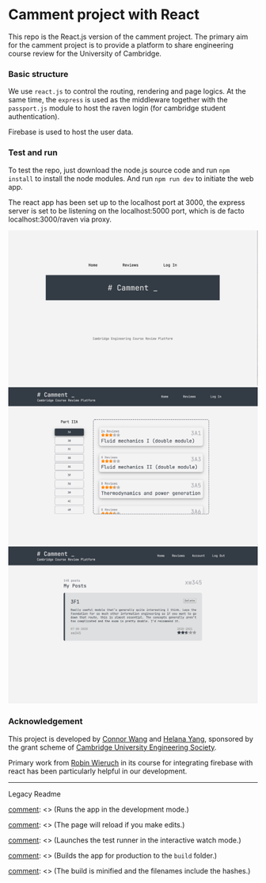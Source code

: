 # Camment project with React

This repo is the React.js version of the camment project.  The primary aim for the camment project is to provide a platform to share engineering course review for the University of Cambridge.

### Basic structure
We use `react.js` to control the routing, rendering and page logics. At the same time, the `express` is used as the middleware together with the `passport.js` module to host the raven login (for cambridge student authentication).

Firebase is used to host the user data.

### Test and run
To test the repo, just download the node.js source code and run `npm install` to install the node modules. And run `npm run dev` to initiate the web app.

The react app has been set up to the localhost port at 3000, the express server is set to be listening on the localhost:5000 port, which is de facto localhost:3000/raven via proxy. 

![img](/public/img/homepage.png)
![img](/public/img/review_page.png)
![img](/public/img/mypost.png)

### Acknowledgement

This project is developed by [Connor Wang](https://github.com/wonnor-pro) and [Helana Yang](https://github.com/helenayyan), sponsored by the grant scheme of [Cambridge University Engineering Society](https://cues.org.uk).

Primary work from [Robin Wieruch](https://github.com/rwieruch) in its course for integrating firebase with react has been particularly helpful in our development.

---

Legacy Readme

[comment]: <> (# Getting Started with Create React App)

[comment]: <> (This project was bootstrapped with [Create React App]&#40;https://github.com/facebook/create-react-app&#41;.)

[comment]: <> (## Available Scripts)

[comment]: <> (In the project directory, you can run:)

[comment]: <> (### `yarn start`)

[comment]: <> (Runs the app in the development mode.\)

[comment]: <> (Open [http://localhost:3000]&#40;http://localhost:3000&#41; to view it in the browser.)

[comment]: <> (The page will reload if you make edits.\)

[comment]: <> (You will also see any lint errors in the console.)

[comment]: <> (### `yarn test`)

[comment]: <> (Launches the test runner in the interactive watch mode.\)

[comment]: <> (See the section about [running tests]&#40;https://facebook.github.io/create-react-app/docs/running-tests&#41; for more information.)

[comment]: <> (### `yarn build`)

[comment]: <> (Builds the app for production to the `build` folder.\)

[comment]: <> (It correctly bundles React in production mode and optimizes the build for the best performance.)

[comment]: <> (The build is minified and the filenames include the hashes.\)

[comment]: <> (Your app is ready to be deployed!)

[comment]: <> (See the section about [deployment]&#40;https://facebook.github.io/create-react-app/docs/deployment&#41; for more information.)

[comment]: <> (### `yarn eject`)

[comment]: <> (**Note: this is a one-way operation. Once you `eject`, you can’t go back!**)

[comment]: <> (If you aren’t satisfied with the build tool and configuration choices, you can `eject` at any time. This command will remove the single build dependency from your project.)

[comment]: <> (Instead, it will copy all the configuration files and the transitive dependencies &#40;webpack, Babel, ESLint, etc&#41; right into your project so you have full control over them. All of the commands except `eject` will still work, but they will point to the copied scripts so you can tweak them. At this point you’re on your own.)

[comment]: <> (You don’t have to ever use `eject`. The curated feature set is suitable for small and middle deployments, and you shouldn’t feel obligated to use this feature. However we understand that this tool wouldn’t be useful if you couldn’t customize it when you are ready for it.)

[comment]: <> (## Learn More)

[comment]: <> (You can learn more in the [Create React App documentation]&#40;https://facebook.github.io/create-react-app/docs/getting-started&#41;.)

[comment]: <> (To learn React, check out the [React documentation]&#40;https://reactjs.org/&#41;.)

[comment]: <> (### Code Splitting)

[comment]: <> (This section has moved here: [https://facebook.github.io/create-react-app/docs/code-splitting]&#40;https://facebook.github.io/create-react-app/docs/code-splitting&#41;)

[comment]: <> (### Analyzing the Bundle Size)

[comment]: <> (This section has moved here: [https://facebook.github.io/create-react-app/docs/analyzing-the-bundle-size]&#40;https://facebook.github.io/create-react-app/docs/analyzing-the-bundle-size&#41;)

[comment]: <> (### Making a Progressive Web App)

[comment]: <> (This section has moved here: [https://facebook.github.io/create-react-app/docs/making-a-progressive-web-app]&#40;https://facebook.github.io/create-react-app/docs/making-a-progressive-web-app&#41;)

[comment]: <> (### Advanced Configuration)

[comment]: <> (This section has moved here: [https://facebook.github.io/create-react-app/docs/advanced-configuration]&#40;https://facebook.github.io/create-react-app/docs/advanced-configuration&#41;)

[comment]: <> (### Deployment)

[comment]: <> (This section has moved here: [https://facebook.github.io/create-react-app/docs/deployment]&#40;https://facebook.github.io/create-react-app/docs/deployment&#41;)

[comment]: <> (### `yarn build` fails to minify)

[comment]: <> (This section has moved here: [https://facebook.github.io/create-react-app/docs/troubleshooting#npm-run-build-fails-to-minify]&#40;https://facebook.github.io/create-react-app/docs/troubleshooting#npm-run-build-fails-to-minify&#41;)

[comment]: <> (# react-firebase-authentication)

[comment]: <> ([![Build Status]&#40;https://travis-ci.org/the-road-to-react-with-firebase/react-firebase-authentication.svg?branch=master&#41;]&#40;https://travis-ci.org/the-road-to-react-with-firebase/react-firebase-authentication&#41; [![Slack]&#40;https://slack-the-road-to-learn-react.wieruch.com/badge.svg&#41;]&#40;https://slack-the-road-to-learn-react.wieruch.com/&#41; [![Greenkeeper badge]&#40;https://badges.greenkeeper.io/the-road-to-react-with-firebase/react-firebase-authentication.svg&#41;]&#40;https://greenkeeper.io/&#41;)

[comment]: <> (* [Tutorial]&#40;https://www.robinwieruch.de/complete-firebase-authentication-react-tutorial/&#41;)

[comment]: <> (## Variations)

[comment]: <> (* [Redux Version]&#40;https://github.com/the-road-to-react-with-firebase/react-redux-firebase-authentication&#41;)

[comment]: <> (* [MobX Version]&#40;https://github.com/the-road-to-react-with-firebase/react-mobx-firebase-authentication&#41;)

[comment]: <> (* [Gatsby Version]&#40;https://github.com/the-road-to-react-with-firebase/react-gatsby-firebase-authentication&#41;)

[comment]: <> (* [Firestore Version]&#40;https://github.com/the-road-to-react-with-firebase/react-firestore-authentication&#41;)

[comment]: <> (* [Semantic UI Version]&#40;https://github.com/the-road-to-react-with-firebase/react-semantic-ui-firebase-authentication&#41;)

[comment]: <> (## Features)

[comment]: <> (* uses:)

[comment]: <> (  * only React &#40;create-react-app&#41;)

[comment]: <> (  * firebase)

[comment]: <> (  * react-router)

[comment]: <> (* features:)

[comment]: <> (  * Sign In)

[comment]: <> (  * Sign Up)

[comment]: <> (  * Sign Out)

[comment]: <> (  * Password Forget)

[comment]: <> (  * Password Change)

[comment]: <> (  * Verification Email)

[comment]: <> (  * Protected Routes with Authorization)

[comment]: <> (  * Roles-based Authorization)

[comment]: <> (  * Social Logins with Google, Facebook and Twitter)

[comment]: <> (  * Linking of Social Logins on Account dashboard)

[comment]: <> (  * Auth Persistence with Local Storage)

[comment]: <> (  * Database with Users and Messages)

[comment]: <> (## License)

[comment]: <> (### Commercial license)

[comment]: <> (If you want to use this starter project to develop commercial sites, themes, projects, and applications, the Commercial license is the appropriate license. With this option, your source code is kept proprietary. Purchase an commercial license for different team sizes:)

[comment]: <> (* [1 Developer]&#40;https://gum.co/react-with-firebase-starter-pack-developer&#41;)

[comment]: <> (* [Team of up to 8 Developers]&#40;https://gum.co/react-with-firebase-starter-pack-team&#41;)

[comment]: <> (* [Unlimited Developers of an Organization]&#40;https://gum.co/react-with-firebase-starter-pack-organization&#41;)

[comment]: <> (It grants you also access to the other starter projects in this GitHub organization.)

[comment]: <> (### Open source license)

[comment]: <> (If you are creating an open source application under a license compatible with the [GNU GPL license v3]&#40;https://www.gnu.org/licenses/gpl-3.0.html&#41;, you may use this starter project under the terms of the GPLv3.)

[comment]: <> (## Installation)

[comment]: <> (* `git clone git@github.com:the-road-to-react-with-firebase/react-firebase-authentication.git`)

[comment]: <> (* `cd react-firebase-authentication`)

[comment]: <> (* `npm install`)

[comment]: <> (* `npm start`)

[comment]: <> (* visit http://localhost:3000)

[comment]: <> (Get an overview of Firebase, how to create a project, what kind of features Firebase offers, and how to navigate through the Firebase project dashboard in this [visual tutorial for Firebase]&#40;https://www.robinwieruch.de/firebase-tutorial/&#41;.)

[comment]: <> (### Firebase Configuration)

[comment]: <> (* copy/paste your configuration from your Firebase project's dashboard into one of these files)

[comment]: <> (  * *src/components/Firebase/firebase.js* file)

[comment]: <> (  * *.env* file)

[comment]: <> (  * *.env.development* and *.env.production* files)

[comment]: <> (The *.env* or *.env.development* and *.env.production* files could look like the following then:)

[comment]: <> (```)

[comment]: <> (REACT_APP_API_KEY=AIzaSyBtxZ3phPeXcsZsRTySIXa7n33NtQ)

[comment]: <> (REACT_APP_AUTH_DOMAIN=react-firebase-s2233d64f8.firebaseapp.com)

[comment]: <> (REACT_APP_DATABASE_URL=https://react-firebase-s2233d64f8.firebaseio.com)

[comment]: <> (REACT_APP_PROJECT_ID=react-firebase-s2233d64f8)

[comment]: <> (REACT_APP_STORAGE_BUCKET=react-firebase-s2233d64f8.appspot.com)

[comment]: <> (REACT_APP_MESSAGING_SENDER_ID=701928454501)

[comment]: <> (```)

[comment]: <> (### Activate Sign-In Methods)

[comment]: <> (![firebase-enable-google-social-login_640]&#40;https://user-images.githubusercontent.com/2479967/49687774-e0a31e80-fb42-11e8-9d8a-4b4c794134e6.jpg&#41;)

[comment]: <> (* Email/Password)

[comment]: <> (* [Google]&#40;https://www.robinwieruch.de/react-firebase-social-login/&#41;)

[comment]: <> (* [Facebook]&#40;https://www.robinwieruch.de/firebase-facebook-login/&#41;)

[comment]: <> (* [Twitter]&#40;https://www.robinwieruch.de/firebase-twitter-login/&#41;)

[comment]: <> (* [Troubleshoot]&#40;https://www.robinwieruch.de/react-firebase-social-login/&#41;)

[comment]: <> (### Activate Verification E-Mail)

[comment]: <> (* add a redirect URL for redirecting a user after an email verification into one of these files)

[comment]: <> (  * *src/components/Firebase/firebase.js* file)

[comment]: <> (  * *.env* file)

[comment]: <> (  * *.env.development* and *.env.production* files)

[comment]: <> (The *.env* or *.env.development* and *.env.production* files could look like the following then &#40;excl. the Firebase configuration&#41;.)

[comment]: <> (**Development:**)

[comment]: <> (```)

[comment]: <> (REACT_APP_CONFIRMATION_EMAIL_REDIRECT=http://localhost:3000)

[comment]: <> (```)

[comment]: <> (**Production:**)

[comment]: <> (```)

[comment]: <> (REACT_APP_CONFIRMATION_EMAIL_REDIRECT=https://mydomain.com)

[comment]: <> (```)

[comment]: <> (### Security Rules)

[comment]: <> (```)

[comment]: <> ({)

[comment]: <> (  "rules": {)

[comment]: <> (    ".read": false,)

[comment]: <> (    ".write": false,)

[comment]: <> (    "users": {)

[comment]: <> (      "$uid": {)

[comment]: <> (        ".read": "$uid === auth.uid || root.child&#40;'users/'+auth.uid&#41;.child&#40;'roles'&#41;.hasChildren&#40;['ADMIN']&#41;",)

[comment]: <> (        ".write": "$uid === auth.uid || root.child&#40;'users/'+auth.uid&#41;.child&#40;'roles'&#41;.hasChildren&#40;['ADMIN']&#41;")

[comment]: <> (      },)

[comment]: <> (      ".read": "root.child&#40;'users/'+auth.uid&#41;.child&#40;'roles'&#41;.hasChildren&#40;['ADMIN']&#41;",)

[comment]: <> (      ".write": "root.child&#40;'users/'+auth.uid&#41;.child&#40;'roles'&#41;.hasChildren&#40;['ADMIN']&#41;")

[comment]: <> (    },)

[comment]: <> (    "messages": {)

[comment]: <> (      ".indexOn": ["createdAt"],)

[comment]: <> (      "$uid": {)

[comment]: <> (        ".write": "data.exists&#40;&#41; ? data.child&#40;'userId'&#41;.val&#40;&#41; === auth.uid : newData.child&#40;'userId'&#41;.val&#40;&#41; === auth.uid")

[comment]: <> (      },)

[comment]: <> (      ".read": "auth != null",)

[comment]: <> (      ".write": "auth != null",)

[comment]: <> (    },)

[comment]: <> (  })

[comment]: <> (})

[comment]: <> (```)

